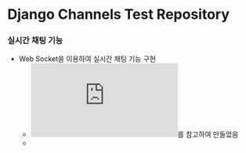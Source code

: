 # Django Channels Test Repository

### 실시간 채팅 기능

- Web Socket을 이용하여 실시간 채팅 기능 구현
  - ![Django-Channels 공식 문서](https://channels.readthedocs.io/en/stable/index.html)를 참고하여 만들었음
  - 
